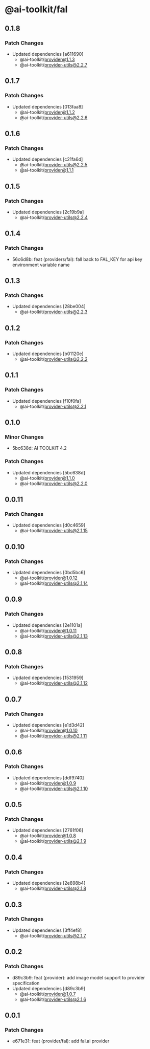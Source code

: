 # @ai-toolkit/fal

## 0.1.8

### Patch Changes

- Updated dependencies [a611690]
  - @ai-toolkit/provider@1.1.3
  - @ai-toolkit/provider-utils@2.2.7

## 0.1.7

### Patch Changes

- Updated dependencies [013faa8]
  - @ai-toolkit/provider@1.1.2
  - @ai-toolkit/provider-utils@2.2.6

## 0.1.6

### Patch Changes

- Updated dependencies [c21fa6d]
  - @ai-toolkit/provider-utils@2.2.5
  - @ai-toolkit/provider@1.1.1

## 0.1.5

### Patch Changes

- Updated dependencies [2c19b9a]
  - @ai-toolkit/provider-utils@2.2.4

## 0.1.4

### Patch Changes

- 56c6d8b: feat (providers/fal): fall back to FAL_KEY for api key environment variable name

## 0.1.3

### Patch Changes

- Updated dependencies [28be004]
  - @ai-toolkit/provider-utils@2.2.3

## 0.1.2

### Patch Changes

- Updated dependencies [b01120e]
  - @ai-toolkit/provider-utils@2.2.2

## 0.1.1

### Patch Changes

- Updated dependencies [f10f0fa]
  - @ai-toolkit/provider-utils@2.2.1

## 0.1.0

### Minor Changes

- 5bc638d: AI TOOLKIT 4.2

### Patch Changes

- Updated dependencies [5bc638d]
  - @ai-toolkit/provider@1.1.0
  - @ai-toolkit/provider-utils@2.2.0

## 0.0.11

### Patch Changes

- Updated dependencies [d0c4659]
  - @ai-toolkit/provider-utils@2.1.15

## 0.0.10

### Patch Changes

- Updated dependencies [0bd5bc6]
  - @ai-toolkit/provider@1.0.12
  - @ai-toolkit/provider-utils@2.1.14

## 0.0.9

### Patch Changes

- Updated dependencies [2e1101a]
  - @ai-toolkit/provider@1.0.11
  - @ai-toolkit/provider-utils@2.1.13

## 0.0.8

### Patch Changes

- Updated dependencies [1531959]
  - @ai-toolkit/provider-utils@2.1.12

## 0.0.7

### Patch Changes

- Updated dependencies [e1d3d42]
  - @ai-toolkit/provider@1.0.10
  - @ai-toolkit/provider-utils@2.1.11

## 0.0.6

### Patch Changes

- Updated dependencies [ddf9740]
  - @ai-toolkit/provider@1.0.9
  - @ai-toolkit/provider-utils@2.1.10

## 0.0.5

### Patch Changes

- Updated dependencies [2761f06]
  - @ai-toolkit/provider@1.0.8
  - @ai-toolkit/provider-utils@2.1.9

## 0.0.4

### Patch Changes

- Updated dependencies [2e898b4]
  - @ai-toolkit/provider-utils@2.1.8

## 0.0.3

### Patch Changes

- Updated dependencies [3ff4ef8]
  - @ai-toolkit/provider-utils@2.1.7

## 0.0.2

### Patch Changes

- d89c3b9: feat (provider): add image model support to provider specification
- Updated dependencies [d89c3b9]
  - @ai-toolkit/provider@1.0.7
  - @ai-toolkit/provider-utils@2.1.6

## 0.0.1

### Patch Changes

- e671e31: feat (provider/fal): add fal.ai provider

